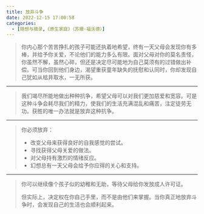 ```yaml
---
title: 放弃斗争
date: 2022-12-15 17:00:58
categories:
  - [随想与摘录,《原生家庭》（苏珊·福沃德）]
---
```


> 你内心那个苦苦挣扎的孩子可能还执着地希望，终有一天父母会发现你有多棒，并给予你关爱，不论他们的能力多么有限。面对父母对你的莫名责怪，你虽然不解，虽然心碎，但还是决定尽可能地为自己莫须有的过错做出补偿。可当你回到他们身边，渴望重获童年缺失的抚慰和认同时，你却发现自己犹如从枯井取水，一无所获。

---

> 我们竭尽所能地做出种种抗争，希望父母可以对我们更加慈爱和宽容。可是这种斗争会耗尽我们的精力，使我们的生活充满混乱和痛苦，注定徒劳无功。获胜的唯一办法就是放弃这种抗争。

---

> 你必须放弃：
>
> - 改变父母来获得良好的自我感觉的尝试。
> - 寻找获得父母关爱的做法。
> - 对父母持有激烈的情绪反应。
> - 幻想总有一天父母会给予你应得的关心和支持。

---

> 你可以继续像个孩子似的幼稚和无助，等待父母给你发放成人许可证。
>
> 但实际上，决定权在你自己手里，而不是由他们来掌握。当你真正地放弃斗争时，会发现自己的生活也会顺利起来。

